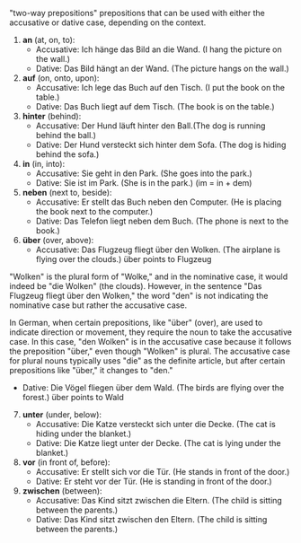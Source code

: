 "two-way prepositions"
prepositions that can be used with either the accusative or dative case, depending on the context.

1. **an** (at, on, to):
    - Accusative: Ich hänge das Bild an die Wand. (I hang the picture on the wall.)
    - Dative: Das Bild hängt an der Wand. (The picture hangs on the wall.)
2. **auf** (on, onto, upon):
    - Accusative: Ich lege das Buch auf den Tisch. (I put the book on the table.)
    - Dative: Das Buch liegt auf dem Tisch. (The book is on the table.)
3. **hinter** (behind):
    - Accusative: Der Hund läuft hinter den Ball.(The dog is running behind the ball.)
    - Dative: Der Hund versteckt sich hinter dem Sofa. (The dog is hiding behind the sofa.)
4. **in** (in, into):
    - Accusative: Sie geht in den Park. (She goes into the park.)
    - Dative: Sie ist im Park. (She is in the park.) (im = in + dem)
5. **neben** (next to, beside):
    - Accusative: Er stellt das Buch neben den Computer. (He is placing the book next to the computer.)
    - Dative: Das Telefon liegt neben dem Buch. (The phone is next to the book.)
6. **über** (over, above):
    - Accusative: Das Flugzeug fliegt über den Wolken. (The airplane is flying over the clouds.) über points to Flugzeug
    
"Wolken" is the plural form of "Wolke," and in the nominative case, it would indeed be "die Wolken" (the clouds). However, in the sentence "Das Flugzeug fliegt über den Wolken," the word "den" is not indicating the nominative case but rather the accusative case.

In German, when certain prepositions, like "über" (over), are used to indicate direction or movement, they require the noun to take the accusative case. In this case, "den Wolken" is in the accusative case because it follows the preposition "über," even though "Wolken" is plural. The accusative case for plural nouns typically uses "die" as the definite article, but after certain prepositions like "über," it changes to "den."

- Dative: Die Vögel fliegen über dem Wald. (The birds are flying over the forest.) über points to Wald
7. **unter** (under, below):
    - Accusative: Die Katze versteckt sich unter die Decke. (The cat is hiding under the blanket.)
    - Dative: Die Katze liegt unter der Decke. (The cat is lying under the blanket.)
8. **vor** (in front of, before):
    - Accusative: Er stellt sich vor die Tür. (He stands in front of the door.)
    - Dative: Er steht vor der Tür. (He is standing in front of the door.)
9. **zwischen** (between):
    - Accusative: Das Kind sitzt zwischen die Eltern. (The child is sitting between the parents.)
    - Dative: Das Kind sitzt zwischen den Eltern. (The child is sitting between the parents.)